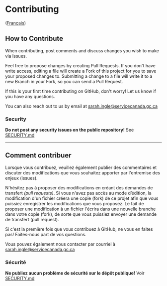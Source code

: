 # Contributing

([Français](#comment-contribuer))

## How to Contribute

When contributing, post comments and discuss changes you wish to make via Issues.

Feel free to propose changes by creating Pull Requests. If you don't have write access, editing a file will create a Fork of this project for you to save your proposed changes to. Submitting a change to a file will write it to a new Branch in your Fork, so you can send a Pull Request.

If this is your first time contributing on GitHub, don't worry! Let us know if you have any questions.

You can also reach out to us by email at sarah.ingle@servicecanada.gc.ca

### Security

**Do not post any security issues on the public repository!** See [SECURITY.md](SECURITY.md)

______________________

## Comment contribuer

Lorsque vous contribuez, veuillez également publier des commentaires et discuter des modifications que vous souhaitez apporter par l'entremise des enjeux (issues).

N'hésitez pas à proposer des modifications en créant des demandes de transfert _(pull requests)_. Si vous n'avez pas accès au mode d’édition, la modification d'un fichier créera une copie (fork) de ce projet afin que vous puissiez enregistrer les modifications que vous proposez. Le fait de proposer une modification à un fichier l'écrira dans une nouvelle branche dans votre copie (fork), de sorte que vous puissiez envoyer une demande de transfert (pull request).

Si c'est la première fois que vous contribuez à GitHub, ne vous en faites pas! Faites-nous part de vos questions.

Vous pouvez également nous contacter par courriel à sarah.ingle@servicecanada.gc.ca

### Sécurité

**Ne publiez aucun problème de sécurité sur le dépôt publique!** Voir [SECURITY.md](SECURITY.md)
